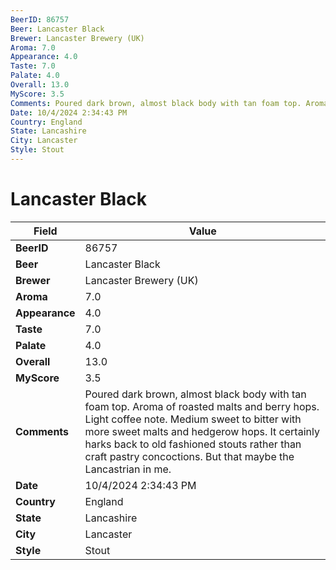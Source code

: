 ```yaml
---
BeerID: 86757
Beer: Lancaster Black
Brewer: Lancaster Brewery (UK)
Aroma: 7.0
Appearance: 4.0
Taste: 7.0
Palate: 4.0
Overall: 13.0
MyScore: 3.5
Comments: Poured dark brown, almost black body with tan foam top. Aroma of roasted malts and berry hops. Light coffee note. Medium sweet to bitter with more sweet malts and hedgerow hops. It certainly harks back to old fashioned stouts rather than craft pastry concoctions. But that maybe the Lancastrian in me.
Date: 10/4/2024 2:34:43 PM
Country: England
State: Lancashire
City: Lancaster
Style: Stout
---
```


# Lancaster Black

| Field         | Value |
|---------------|-------|
| **BeerID** | 86757 |
| **Beer** | Lancaster Black |
| **Brewer** | Lancaster Brewery (UK) |
| **Aroma** | 7.0 |
| **Appearance** | 4.0 |
| **Taste** | 7.0 |
| **Palate** | 4.0 |
| **Overall** | 13.0 |
| **MyScore** | 3.5 |
| **Comments** | Poured dark brown, almost black body with tan foam top. Aroma of roasted malts and berry hops. Light coffee note. Medium sweet to bitter with more sweet malts and hedgerow hops. It certainly harks back to old fashioned stouts rather than craft pastry concoctions. But that maybe the Lancastrian in me. |
| **Date** | 10/4/2024 2:34:43 PM |
| **Country** | England |
| **State** | Lancashire |
| **City** | Lancaster |
| **Style** | Stout |
